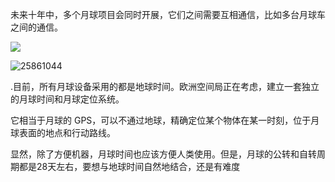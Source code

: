 未来十年中，多个月球项目会同时开展，它们之间需要互相通信，比如多台月球车之间的通信。

![](https://pic.imgdb.cn/item/66c5e4a2d9c307b7e97200bf.webp)

![25861044](https://github.com/user-attachments/assets/085ca1a7-da73-4f93-893d-1289b0d479dc)

.目前，所有月球设备采用的都是地球时间。欧洲空间局正在考虑，建立一套独立的月球时间和月球定位系统。

它相当于月球的 GPS，可以不通过地球，精确定位某个物体在某一时刻，位于月球表面的地点和行动路线。

显然，除了方便机器，月球时间也应该方便人类使用。但是，月球的公转和自转周期都是28天左右，要想与地球时间自然地结合，还是有难度